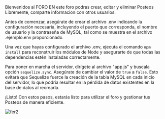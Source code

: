 Bienvenidos al FORO 
EN este foro podras crear, editar y eliminar Posteos Libremente, comparte informacion con otros usuarios.

Antes de comenzar, asegúrate de crear el archivo .env indicando la configuración necesaria, incluyendo el puerto que corresponda, el nombre de usuario y la contraseña de MySQL, tal como se muestra en el archivo .ejemplo.env proporcionado.

Una vez que hayas configurado el archivo .env, ejecuta el comando `npm install` para reconstruir los módulos de Node y asegurarte de que todas las dependencias estén instaladas correctamente.

Para poner en marcha el servidor, dirígete al archivo "app.js" y buscala opción `sequelize.sync`. Asegúrate de cambiar el valor de `true` a `false`. Esto evitará que Sequelize fuerce la creación de la tabla MySQL en cada inicio del servidor, lo que podría resultar en la pérdida de datos existentes en la base de datos al recrearla.

¡Listo! Con estos pasos, estarás listo para utilizar el foro y gestionar tus Posteos de manera eficiente.


![fer2](https://github.com/Fernando-Nieva/Comision-21524-A-Fernando-Nieva/assets/36790887/21f4316c-21c7-4539-8fd4-5401149811ef)

